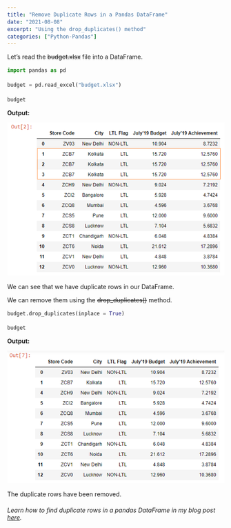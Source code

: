 ```yaml
---
title: "Remove Duplicate Rows in a Pandas DataFrame"
date: "2021-08-08"
excerpt: "Using the drop_duplicates() method"
categories: ["Python-Pandas"]
---
```


Let’s read the ~~budget.xlsx~~ file into a DataFrame.

```py {numberLines}
import pandas as pd

budget = pd.read_excel("budget.xlsx")

budget
```

**Output:**

![Budget](../images/pandasDuplicateRows/budget.png)

We can see that we have duplicate rows in our DataFrame.

We can remove them using the ~~drop_duplicates()~~ method.

```py {numberLines}
budget.drop_duplicates(inplace = True)

budget
```

**Output:**

![Duplicate Rows Removed](../images/pandasDuplicateRows/duplicatesRemoved.png)

The duplicate rows have been removed.

###### Learn how to find duplicate rows in a pandas DataFrame in my blog post [here](https://hemanta.io/find-duplicate-rows-in-a-pandas-dataframe/).
